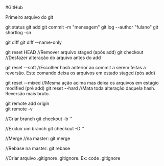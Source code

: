 #GitHub

Primeiro arquivo do git

git status
git add <file>
git commit -m "mensagem"
git log --author "fulano"
git shortlog -sn

git diff
git diff --name-only

git reset HEAD<fileName> //Remover arquivo staged (após add)
git checkout <filename> //Desfazer alteração do arquivo antes do add

git reset --soft <hash> //Escolher hash anterior ao commit a serem feitas a reversão. Este comando deixa os arquivos em estado staged (pós add)

git reset --mixed <hash> //Mesma ação acima mas deixa os arquivos em estágio modified (pré add)
git reset --hard <hash> //Mata toda alteração daquela hash. Reversão mais bruto.

git remote add origin <url><br>
git remote -v

//Criar branch
git checkout -b '<nomeBranch>'

//Excluir um branch
git checkout -D '<nomeBranch>'

//Merge
//na master: git merge <branch>

//Rebase
na master: git rebase <branch>

//Criar arquivo .gitignore
<editor> .gitignore. Ex: code .gitignore